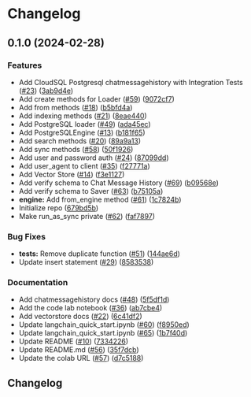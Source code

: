 # Changelog

## 0.1.0 (2024-02-28)


### Features

* Add CloudSQL Postgresql chatmessagehistory with Integration Tests ([#23](https://github.com/googleapis/langchain-google-cloud-sql-pg-python/issues/23)) ([3ab9d4e](https://github.com/googleapis/langchain-google-cloud-sql-pg-python/commit/3ab9d4eeeb7fd99c4693ee697fb31a2ad9343872))
* Add create methods for Loader ([#59](https://github.com/googleapis/langchain-google-cloud-sql-pg-python/issues/59)) ([9072cf7](https://github.com/googleapis/langchain-google-cloud-sql-pg-python/commit/9072cf799042853cb468ec8f627bafe320b3f76c))
* Add from methods ([#18](https://github.com/googleapis/langchain-google-cloud-sql-pg-python/issues/18)) ([b5bfd4a](https://github.com/googleapis/langchain-google-cloud-sql-pg-python/commit/b5bfd4a0cd517267ce4a64f68e47e152b759c111))
* Add indexing methods ([#21](https://github.com/googleapis/langchain-google-cloud-sql-pg-python/issues/21)) ([8eae440](https://github.com/googleapis/langchain-google-cloud-sql-pg-python/commit/8eae4406e41f234ef3c6a24621926c3f5c4555cb))
* Add PostgreSQL loader ([#49](https://github.com/googleapis/langchain-google-cloud-sql-pg-python/issues/49)) ([ada45ec](https://github.com/googleapis/langchain-google-cloud-sql-pg-python/commit/ada45ec3089254966e444d11c5c22f73b881d03b))
* Add PostgreSQLEngine ([#13](https://github.com/googleapis/langchain-google-cloud-sql-pg-python/issues/13)) ([b181f65](https://github.com/googleapis/langchain-google-cloud-sql-pg-python/commit/b181f658c2e769c74aefc6a53f587ca4a75682db))
* Add search methods ([#20](https://github.com/googleapis/langchain-google-cloud-sql-pg-python/issues/20)) ([89a9a13](https://github.com/googleapis/langchain-google-cloud-sql-pg-python/commit/89a9a135855d0c132c16b82fa42393781c326f22))
* Add sync methods ([#58](https://github.com/googleapis/langchain-google-cloud-sql-pg-python/issues/58)) ([50f1926](https://github.com/googleapis/langchain-google-cloud-sql-pg-python/commit/50f192608bb661effee813f9c917e7401866be38))
* Add user and password auth ([#24](https://github.com/googleapis/langchain-google-cloud-sql-pg-python/issues/24)) ([87099dd](https://github.com/googleapis/langchain-google-cloud-sql-pg-python/commit/87099ddf06f8e82b040a6636f49ba176db36f82c))
* Add user_agent to client ([#35](https://github.com/googleapis/langchain-google-cloud-sql-pg-python/issues/35)) ([f27771a](https://github.com/googleapis/langchain-google-cloud-sql-pg-python/commit/f27771abe5de4868477152ad339dd14c101259e8))
* Add Vector Store ([#14](https://github.com/googleapis/langchain-google-cloud-sql-pg-python/issues/14)) ([f3e1127](https://github.com/googleapis/langchain-google-cloud-sql-pg-python/commit/f3e11276a69bf239d852e494eede37ed86b1b361))
* Add verify schema to Chat Message History ([#69](https://github.com/googleapis/langchain-google-cloud-sql-pg-python/issues/69)) ([b09568e](https://github.com/googleapis/langchain-google-cloud-sql-pg-python/commit/b09568e6a4745a2877ac998400fb3147105794ea))
* Add verify schema to Saver ([#63](https://github.com/googleapis/langchain-google-cloud-sql-pg-python/issues/63)) ([b75105a](https://github.com/googleapis/langchain-google-cloud-sql-pg-python/commit/b75105aea4c250c628a7acb3f83bbcf0b87498c1))
* **engine:** Add from_engine method ([#61](https://github.com/googleapis/langchain-google-cloud-sql-pg-python/issues/61)) ([1c7824b](https://github.com/googleapis/langchain-google-cloud-sql-pg-python/commit/1c7824bf82cf5ffe216eccfc281c1cb3958d3464))
* Initialize repo ([679bd5b](https://github.com/googleapis/langchain-google-cloud-sql-pg-python/commit/679bd5b8d0b9f2649c3d9d18cbaa96f24f5e001d))
* Make run_as_sync private ([#62](https://github.com/googleapis/langchain-google-cloud-sql-pg-python/issues/62)) ([faf7897](https://github.com/googleapis/langchain-google-cloud-sql-pg-python/commit/faf7897f06b9bc87a99547a37969767e3190dcf3))


### Bug Fixes

* **tests:** Remove duplicate function ([#51](https://github.com/googleapis/langchain-google-cloud-sql-pg-python/issues/51)) ([144ae6d](https://github.com/googleapis/langchain-google-cloud-sql-pg-python/commit/144ae6df6295afc7dc0e6101de13faae934cf706))
* Update insert statement ([#29](https://github.com/googleapis/langchain-google-cloud-sql-pg-python/issues/29)) ([8583538](https://github.com/googleapis/langchain-google-cloud-sql-pg-python/commit/8583538231c54c5e203e6a78d43a061f290fef98))


### Documentation

* Add chatmessagehistory docs ([#48](https://github.com/googleapis/langchain-google-cloud-sql-pg-python/issues/48)) ([5f5df1d](https://github.com/googleapis/langchain-google-cloud-sql-pg-python/commit/5f5df1d0790dd0a90110a1c765a4f445c083267a))
* Add the code lab notebook ([#36](https://github.com/googleapis/langchain-google-cloud-sql-pg-python/issues/36)) ([ab7cbe4](https://github.com/googleapis/langchain-google-cloud-sql-pg-python/commit/ab7cbe4d0554a2a80a32e7feb7b4fc5c773ee379))
* Add vectorstore docs ([#22](https://github.com/googleapis/langchain-google-cloud-sql-pg-python/issues/22)) ([6c41df2](https://github.com/googleapis/langchain-google-cloud-sql-pg-python/commit/6c41df2f51c7b185d8d1b53ad6b12e42f32de224))
* Update langchain_quick_start.ipynb ([#60](https://github.com/googleapis/langchain-google-cloud-sql-pg-python/issues/60)) ([f8950ed](https://github.com/googleapis/langchain-google-cloud-sql-pg-python/commit/f8950ed80e98c861ce7624b622344a707259ab0d))
* Update langchain_quick_start.ipynb ([#65](https://github.com/googleapis/langchain-google-cloud-sql-pg-python/issues/65)) ([1b7f40d](https://github.com/googleapis/langchain-google-cloud-sql-pg-python/commit/1b7f40d99f614e2d617eeb9f53468052c6fdeff4))
* Update README ([#10](https://github.com/googleapis/langchain-google-cloud-sql-pg-python/issues/10)) ([7334226](https://github.com/googleapis/langchain-google-cloud-sql-pg-python/commit/7334226d79a1da88d64aa724463ff96dc2e6bfe7))
* Update README.md ([#56](https://github.com/googleapis/langchain-google-cloud-sql-pg-python/issues/56)) ([35f7dcb](https://github.com/googleapis/langchain-google-cloud-sql-pg-python/commit/35f7dcb261ce82f1cf8e4466fdbce1fef79b56c1))
* Update the colab URL ([#57](https://github.com/googleapis/langchain-google-cloud-sql-pg-python/issues/57)) ([d7c5188](https://github.com/googleapis/langchain-google-cloud-sql-pg-python/commit/d7c51881a9e51824eda5c6437241363d8a1c40d1))

## Changelog
